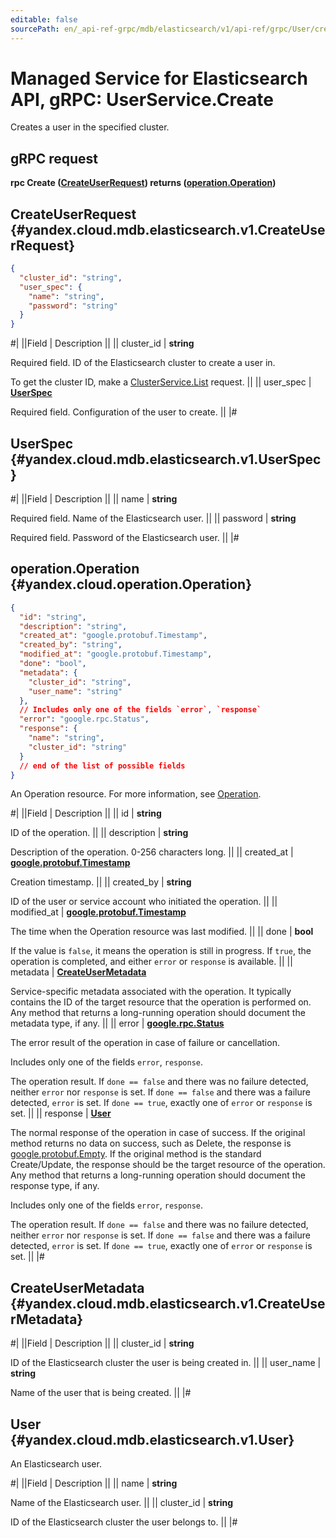 ```yaml
---
editable: false
sourcePath: en/_api-ref-grpc/mdb/elasticsearch/v1/api-ref/grpc/User/create.md
---
```


# Managed Service for Elasticsearch API, gRPC: UserService.Create

Creates a user in the specified cluster.

## gRPC request

**rpc Create ([CreateUserRequest](#yandex.cloud.mdb.elasticsearch.v1.CreateUserRequest)) returns ([operation.Operation](#yandex.cloud.operation.Operation))**

## CreateUserRequest {#yandex.cloud.mdb.elasticsearch.v1.CreateUserRequest}

```json
{
  "cluster_id": "string",
  "user_spec": {
    "name": "string",
    "password": "string"
  }
}
```

#|
||Field | Description ||
|| cluster_id | **string**

Required field. ID of the Elasticsearch cluster to create a user in.

To get the cluster ID, make a [ClusterService.List](/docs/managed-elasticsearch/api-ref/grpc/Cluster/list#List) request. ||
|| user_spec | **[UserSpec](#yandex.cloud.mdb.elasticsearch.v1.UserSpec)**

Required field. Configuration of the user to create. ||
|#

## UserSpec {#yandex.cloud.mdb.elasticsearch.v1.UserSpec}

#|
||Field | Description ||
|| name | **string**

Required field. Name of the Elasticsearch user. ||
|| password | **string**

Required field. Password of the Elasticsearch user. ||
|#

## operation.Operation {#yandex.cloud.operation.Operation}

```json
{
  "id": "string",
  "description": "string",
  "created_at": "google.protobuf.Timestamp",
  "created_by": "string",
  "modified_at": "google.protobuf.Timestamp",
  "done": "bool",
  "metadata": {
    "cluster_id": "string",
    "user_name": "string"
  },
  // Includes only one of the fields `error`, `response`
  "error": "google.rpc.Status",
  "response": {
    "name": "string",
    "cluster_id": "string"
  }
  // end of the list of possible fields
}
```

An Operation resource. For more information, see [Operation](/docs/api-design-guide/concepts/operation).

#|
||Field | Description ||
|| id | **string**

ID of the operation. ||
|| description | **string**

Description of the operation. 0-256 characters long. ||
|| created_at | **[google.protobuf.Timestamp](https://developers.google.com/protocol-buffers/docs/reference/google.protobuf#timestamp)**

Creation timestamp. ||
|| created_by | **string**

ID of the user or service account who initiated the operation. ||
|| modified_at | **[google.protobuf.Timestamp](https://developers.google.com/protocol-buffers/docs/reference/google.protobuf#timestamp)**

The time when the Operation resource was last modified. ||
|| done | **bool**

If the value is `false`, it means the operation is still in progress.
If `true`, the operation is completed, and either `error` or `response` is available. ||
|| metadata | **[CreateUserMetadata](#yandex.cloud.mdb.elasticsearch.v1.CreateUserMetadata)**

Service-specific metadata associated with the operation.
It typically contains the ID of the target resource that the operation is performed on.
Any method that returns a long-running operation should document the metadata type, if any. ||
|| error | **[google.rpc.Status](https://cloud.google.com/tasks/docs/reference/rpc/google.rpc#status)**

The error result of the operation in case of failure or cancellation.

Includes only one of the fields `error`, `response`.

The operation result.
If `done == false` and there was no failure detected, neither `error` nor `response` is set.
If `done == false` and there was a failure detected, `error` is set.
If `done == true`, exactly one of `error` or `response` is set. ||
|| response | **[User](#yandex.cloud.mdb.elasticsearch.v1.User)**

The normal response of the operation in case of success.
If the original method returns no data on success, such as Delete,
the response is [google.protobuf.Empty](https://developers.google.com/protocol-buffers/docs/reference/google.protobuf#google.protobuf.Empty).
If the original method is the standard Create/Update,
the response should be the target resource of the operation.
Any method that returns a long-running operation should document the response type, if any.

Includes only one of the fields `error`, `response`.

The operation result.
If `done == false` and there was no failure detected, neither `error` nor `response` is set.
If `done == false` and there was a failure detected, `error` is set.
If `done == true`, exactly one of `error` or `response` is set. ||
|#

## CreateUserMetadata {#yandex.cloud.mdb.elasticsearch.v1.CreateUserMetadata}

#|
||Field | Description ||
|| cluster_id | **string**

ID of the Elasticsearch cluster the user is being created in. ||
|| user_name | **string**

Name of the user that is being created. ||
|#

## User {#yandex.cloud.mdb.elasticsearch.v1.User}

An Elasticsearch user.

#|
||Field | Description ||
|| name | **string**

Name of the Elasticsearch user. ||
|| cluster_id | **string**

ID of the Elasticsearch cluster the user belongs to. ||
|#